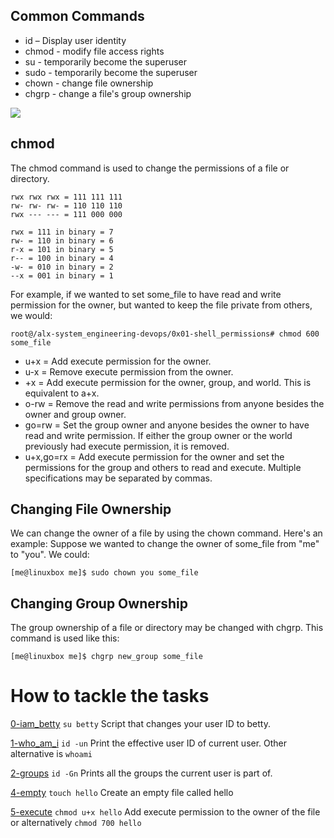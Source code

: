 ## Common Commands

* id – Display user identity<br>
* chmod - modify file access rights<br>
* su - temporarily become the superuser<br>
* sudo - temporarily become the superuser<br>
* chown - change file ownership<br>
* chgrp - change a file's group ownership<br>




![](http://linuxcommand.org/images/file_permissions.png)

## chmod
The chmod command is used to change the permissions of a file or directory.

```
rwx rwx rwx = 111 111 111
rw- rw- rw- = 110 110 110
rwx --- --- = 111 000 000

rwx = 111 in binary = 7
rw- = 110 in binary = 6
r-x = 101 in binary = 5
r-- = 100 in binary = 4
-w- = 010 in binary = 2
--x = 001 in binary = 1

```

For example, if we wanted to set some_file to have read and write permission for the owner, but wanted to keep the file private from others, we would:
```
root@/alx-system_engineering-devops/0x01-shell_permissions# chmod 600 some_file

```

* u+x = Add execute permission for the owner.
* u-x  = Remove execute permission from the owner.
* +x = Add execute permission for the owner, group, and world. This is equivalent to a+x.
* o-rw = Remove the read and write permissions from anyone besides the owner and group owner.
* go=rw = Set the group owner and anyone besides the owner to have read and write permission. If either the group owner or the world previously had execute permission, it is removed.
* u+x,go=rx  = Add execute permission for the owner and set the permissions for the group and others to read and execute. Multiple specifications may be separated by commas.


## Changing File Ownership
We can change the owner of a file by using the chown command. Here's an example: Suppose we wanted to change the owner of some_file from "me" to "you". We could:

```[me@linuxbox me]$ sudo chown you some_file```

## Changing Group Ownership
The group ownership of a file or directory may be changed with chgrp. This command is used like this:

```[me@linuxbox me]$ chgrp new_group some_file```

# How to tackle the tasks

[0-iam_betty](https://github.com/Darryl-Mbae/alx-system_engineering-devops/blob/265fdab20605aa30ac0029ca29bdfaef28a1d17f/0x01-shell_permissions/0-iam_betty) ```su betty```  Script that changes your user ID to betty.

[1-who_am_i](https://github.com/Darryl-Mbae/alx-system_engineering-devops/blob/6dcef42130dc4a52b263a17fff74dd9c75f94ee6/0x01-shell_permissions/1-who_am_i) ```id -un``` Print the effective user ID of current user. Other alternative is ```whoami```

[2-groups](https://github.com/Darryl-Mbae/alx-system_engineering-devops/blob/7ad6a162a5c5c4b100346876ff4ed0d4699cd2e6/0x01-shell_permissions/2-groups) ```id -Gn``` Prints all the groups the current user is part of.

[4-empty](https://github.com/Darryl-Mbae/alx-system_engineering-devops/blob/69543d4d947a4b11c75e0c2209ce5bbacb69de5c/0x01-shell_permissions/4-empty) ```touch hello``` Create an empty file called hello

[5-execute](https://github.com/Darryl-Mbae/alx-system_engineering-devops/blob/9b8302d4b2e50ce20ae27f8898c38c5e2199eab9/0x01-shell_permissions/5-execute) ```chmod u+x hello```  Add execute permission to the owner of the file or alternatively ```chmod 700 hello```


